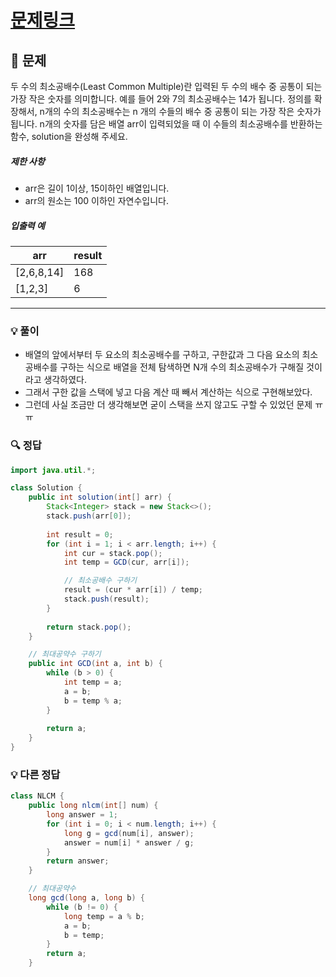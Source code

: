 # [문제링크](https://school.programmers.co.kr/learn/courses/30/lessons/12953)

## 📝 문제

두 수의 최소공배수(Least Common Multiple)란 입력된 두 수의 배수 중 공통이 되는 가장 작은 숫자를 의미합니다. 예를 들어 2와 7의 최소공배수는 14가 됩니다. 정의를 확장해서, n개의 수의 최소공배수는 n 개의 수들의 배수 중 공통이 되는 가장 작은 숫자가 됩니다. n개의 숫자를 담은 배열 arr이 입력되었을 때 이 수들의 최소공배수를 반환하는 함수, solution을 완성해 주세요.

##### 제한 사항

- arr은 길이 1이상, 15이하인 배열입니다.
- arr의 원소는 100 이하인 자연수입니다.

##### 입출력 예

|arr|result|
|---|---|
|[2,6,8,14]|168|
|[1,2,3]|6|

---

### 💡 풀이

- 배열의 앞에서부터 두 요소의 최소공배수를 구하고, 구한값과 그 다음 요소의 최소공배수를 구하는 식으로 배열을 전체 탐색하면 N개 수의 최소공배수가 구해질 것이라고 생각하였다.
- 그래서 구한 값을 스택에 넣고 다음 계산 때 빼서 계산하는 식으로 구현해보았다.
- 그런데 사실 조금만 더 생각해보면 굳이 스택을 쓰지 않고도 구할 수 있었던 문제 ㅠㅠ


### 🔍 정답

```java
import java.util.*;

class Solution {
    public int solution(int[] arr) {
        Stack<Integer> stack = new Stack<>();
        stack.push(arr[0]);
        
        int result = 0;
        for (int i = 1; i < arr.length; i++) {
            int cur = stack.pop();
            int temp = GCD(cur, arr[i]);

			// 최소공배수 구하기
            result = (cur * arr[i]) / temp;
            stack.push(result);
        }
        
        return stack.pop();
    }

	// 최대공약수 구하기
    public int GCD(int a, int b) {
        while (b > 0) {
            int temp = a;
            a = b;
            b = temp % a;
        }
        
        return a;
    }
}
```


### 💡 다른 정답

```java
class NLCM {
    public long nlcm(int[] num) {
        long answer = 1;
        for (int i = 0; i < num.length; i++) {
            long g = gcd(num[i], answer);
            answer = num[i] * answer / g;
        }
        return answer;
    }

    // 최대공약수
    long gcd(long a, long b) {
        while (b != 0) {
            long temp = a % b;
            a = b;
            b = temp;
        }
        return a;
    }
```